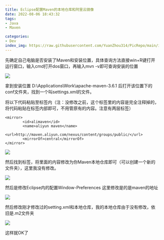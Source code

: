 ```yaml
---
title: Eclipse配置Maven的本地仓库和阿里云镜像
date: 2022-08-06 18:43:32
tags: 
- Java
- Maven

categories: 
- Dev
index_img: https://raw.githubusercontent.com/YuanZhou314/PicRepo/main/imgs/old/maven.jpg
---
```


<!-- more -->

先确定自己电脑是否安装了Maven和安装位置，具体查询方法直接win+R键打开运行窗口，输入cmd打开dos窗口，再输入mvn -v即可查询安装的位置

![](https://raw.githubusercontent.com/YuanZhou314/PicRepo/main/imgs/20220806184146.png)

 

拿到安装位置 D:\Applications\Work\apache-maven-3.6.1 后打开该位置下的conf文件夹，找到一个叫settings.xml的文件。

将以下代码粘贴至<mirrors>标签内（注：没修改之前，这个标签里的内容是完全注释掉的，将代码粘贴在标签内部即可，不用管原有的内容。注意有两层标签）

```
<mirror>  
        <id>alimaven</id>  
        <name>aliyun maven</name>  
        <url>http://maven.aliyun.com/nexus/content/groups/public/</url>  
        <mirrorOf>central</mirrorOf>          
</mirror> 
```

![](https://raw.githubusercontent.com/YuanZhou314/PicRepo/main/imgs/20220806184214.png)

 

 然后找到<localRepository>标签，将里面的内容修改为你Maven本地仓库即可（可以创建一个新的文件夹），这里我没有修改。

![](https://raw.githubusercontent.com/YuanZhou314/PicRepo/main/imgs/20220806184231.png)

 

 然后是修改Eclipse内的配置Window-Preferences 这里修改是的是maven的地址

![](https://raw.githubusercontent.com/YuanZhou314/PicRepo/main/imgs/20220806184242.png)

 

 然后修改刚才修改过的setting.xml和本地仓库，我的本地仓库由于没有修改，依旧是.m2文件夹

![](https://raw.githubusercontent.com/YuanZhou314/PicRepo/main/imgs/20220806184259.png)

 

 

这样就OK了
